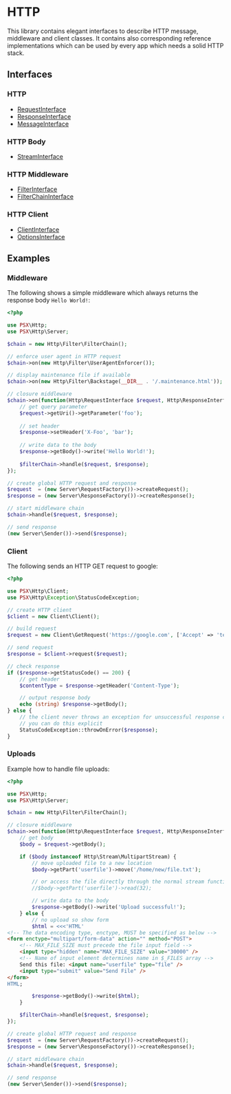 
# HTTP

This library contains elegant interfaces to describe HTTP message, middleware and client classes. It contains also
corresponding reference implementations which can be used by every app which needs a solid HTTP stack.

## Interfaces

### HTTP

* [RequestInterface](./src/RequestInterface.php)
* [ResponseInterface](./src/ResponseInterface.php)
* [MessageInterface](./src/MessageInterface.php)

### HTTP Body

* [StreamInterface](./src/StreamInterface.php)

### HTTP Middleware

* [FilterInterface](./src/FilterInterface.php)
* [FilterChainInterface](./src/FilterChainInterface.php)

### HTTP Client

* [ClientInterface](./src/Client/ClientInterface.php)
* [OptionsInterface](./src/Client/OptionsInterface.php)

## Examples

### Middleware

The following shows a simple middleware which always returns the response body `Hello World!`:

```php
<?php

use PSX\Http;
use PSX\Http\Server;

$chain = new Http\Filter\FilterChain();

// enforce user agent in HTTP request
$chain->on(new Http\Filter\UserAgentEnforcer());

// display maintenance file if available
$chain->on(new Http\Filter\Backstage(__DIR__ . '/.maintenance.html'));

// closure middleware
$chain->on(function(Http\RequestInterface $request, Http\ResponseInterface $response, Http\FilterChainInterface $filterChain){
    // get query parameter
    $request->getUri()->getParameter('foo');
    
    // set header
    $response->setHeader('X-Foo', 'bar');
    
    // write data to the body
    $response->getBody()->write('Hello World!');
    
    $filterChain->handle($request, $response);
});

// create global HTTP request and response
$request  = (new Server\RequestFactory())->createRequest();
$response = (new Server\ResponseFactory())->createResponse();

// start middleware chain
$chain->handle($request, $response);

// send response
(new Server\Sender())->send($response);
```

### Client

The following sends an HTTP GET request to google:

```php
<?php

use PSX\Http\Client;
use PSX\Http\Exception\StatusCodeException;

// create HTTP client
$client = new Client\Client();

// build request
$request = new Client\GetRequest('https://google.com', ['Accept' => 'text/html']);

// send request
$response = $client->request($request);

// check response
if ($response->getStatusCode() == 200) {
    // get header
    $contentType = $response->getHeader('Content-Type');

    // output response body
    echo (string) $response->getBody();
} else {
    // the client never throws an exception for unsuccessful response codes but
    // you can do this explicit
    StatusCodeException::throwOnError($response);
}
```

### Uploads

Example how to handle file uploads:

```php
<?php

use PSX\Http;
use PSX\Http\Server;

$chain = new Http\Filter\FilterChain();

// closure middleware
$chain->on(function(Http\RequestInterface $request, Http\ResponseInterface $response, Http\FilterChainInterface $filterChain){
    // get body
    $body = $request->getBody();

    if ($body instanceof Http\Stream\MultipartStream) {
        // move uploaded file to a new location
        $body->getPart('userfile')->move('/home/new/file.txt');

        // or access the file directly through the normal stream functions
        //$body->getPart('userfile')->read(32);

        // write data to the body
        $response->getBody()->write('Upload successful!');
    } else {
        // no upload so show form
        $html = <<<'HTML'
<!-- The data encoding type, enctype, MUST be specified as below -->
<form enctype="multipart/form-data" action="" method="POST">
    <!-- MAX_FILE_SIZE must precede the file input field -->
    <input type="hidden" name="MAX_FILE_SIZE" value="30000" />
    <!-- Name of input element determines name in $_FILES array -->
    Send this file: <input name="userfile" type="file" />
    <input type="submit" value="Send File" />
</form>
HTML;

        $response->getBody()->write($html);
    }

    $filterChain->handle($request, $response);
});

// create global HTTP request and response
$request  = (new Server\RequestFactory())->createRequest();
$response = (new Server\ResponseFactory())->createResponse();

// start middleware chain
$chain->handle($request, $response);

// send response
(new Server\Sender())->send($response);
```
